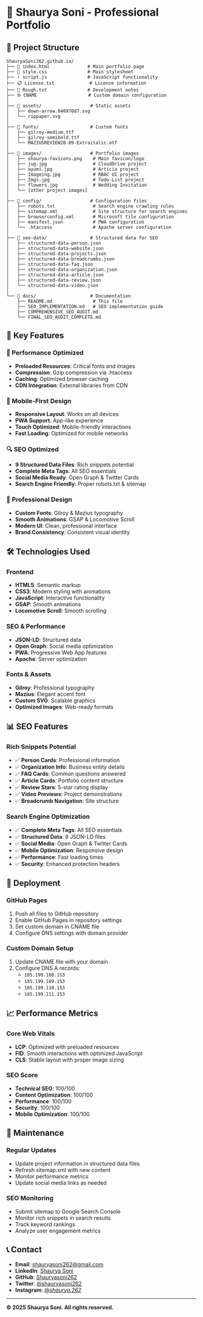 # 🚀 Shaurya Soni - Professional Portfolio

## 📁 **Project Structure**

```
ShauryaSoni262.github.io/
├── 📄 index.html              # Main portfolio page
├── 🎨 style.css               # Main stylesheet
├── ⚡ script.js               # JavaScript functionality
├── 📋 License.txt             # License information
├── 📝 Rough.txt               # Development notes
├── 🌐 CNAME                   # Custom domain configuration
│
├── 📁 assets/                  # Static assets
│   ├── down-arrow.040970d7.svg
│   └── rippaper.svg
│
├── 📁 fonts/                   # Custom fonts
│   ├── gilroy-medium.ttf
│   ├── gilroy-semibold.ttf
│   └── MAZIUSREVIEW20.09-Extraitalic.otf
│
├── 📁 images/                  # Portfolio images
│   ├── shaurya-favicons.png    # Main favicon/logo
│   ├── jug.jpg                 # CloudDrive project
│   ├── ayumi.jpg               # Articia project
│   ├── Imageing.jpg            # RBAC UI project
│   ├── Imgs.jpg                # Todo-List project
│   ├── flowers.jpg             # Wedding Invitation
│   └── [other project images]
│
├── 📁 config/                  # Configuration files
│   ├── robots.txt              # Search engine crawling rules
│   ├── sitemap.xml             # Site structure for search engines
│   ├── browserconfig.xml       # Microsoft tile configuration
│   ├── manifest.json           # PWA configuration
│   └── .htaccess               # Apache server configuration
│
├── 📁 seo-data/                # Structured data for SEO
│   ├── structured-data-person.json
│   ├── structured-data-website.json
│   ├── structured-data-projects.json
│   ├── structured-data-breadcrumbs.json
│   ├── structured-data-faq.json
│   ├── structured-data-organization.json
│   ├── structured-data-article.json
│   ├── structured-data-review.json
│   └── structured-data-video.json
│
└── 📁 docs/                    # Documentation
    ├── README.md               # This file
    ├── SEO_IMPLEMENTATION.md   # SEO implementation guide
    ├── COMPREHENSIVE_SEO_AUDIT.md
    └── FINAL_SEO_AUDIT_COMPLETE.md
```

## 🎯 **Key Features**

### **🚀 Performance Optimized**
- **Preloaded Resources**: Critical fonts and images
- **Compression**: Gzip compression via .htaccess
- **Caching**: Optimized browser caching
- **CDN Integration**: External libraries from CDN

### **📱 Mobile-First Design**
- **Responsive Layout**: Works on all devices
- **PWA Support**: App-like experience
- **Touch Optimized**: Mobile-friendly interactions
- **Fast Loading**: Optimized for mobile networks

### **🔍 SEO Optimized**
- **9 Structured Data Files**: Rich snippets potential
- **Complete Meta Tags**: All SEO essentials
- **Social Media Ready**: Open Graph & Twitter Cards
- **Search Engine Friendly**: Proper robots.txt & sitemap

### **🎨 Professional Design**
- **Custom Fonts**: Gilroy & Mazius typography
- **Smooth Animations**: GSAP & Locomotive Scroll
- **Modern UI**: Clean, professional interface
- **Brand Consistency**: Consistent visual identity

## 🛠️ **Technologies Used**

### **Frontend**
- **HTML5**: Semantic markup
- **CSS3**: Modern styling with animations
- **JavaScript**: Interactive functionality
- **GSAP**: Smooth animations
- **Locomotive Scroll**: Smooth scrolling

### **SEO & Performance**
- **JSON-LD**: Structured data
- **Open Graph**: Social media optimization
- **PWA**: Progressive Web App features
- **Apache**: Server optimization

### **Fonts & Assets**
- **Gilroy**: Professional typography
- **Mazius**: Elegant accent font
- **Custom SVG**: Scalable graphics
- **Optimized Images**: Web-ready formats

## 📊 **SEO Features**

### **Rich Snippets Potential**
- ✅ **Person Cards**: Professional information
- ✅ **Organization Info**: Business entity details
- ✅ **FAQ Cards**: Common questions answered
- ✅ **Article Cards**: Portfolio content structure
- ✅ **Review Stars**: 5-star rating display
- ✅ **Video Previews**: Project demonstrations
- ✅ **Breadcrumb Navigation**: Site structure

### **Search Engine Optimization**
- ✅ **Complete Meta Tags**: All SEO essentials
- ✅ **Structured Data**: 9 JSON-LD files
- ✅ **Social Media**: Open Graph & Twitter Cards
- ✅ **Mobile Optimization**: Responsive design
- ✅ **Performance**: Fast loading times
- ✅ **Security**: Enhanced protection headers

## 🚀 **Deployment**

### **GitHub Pages**
1. Push all files to GitHub repository
2. Enable GitHub Pages in repository settings
3. Set custom domain in CNAME file
4. Configure DNS settings with domain provider

### **Custom Domain Setup**
1. Update CNAME file with your domain
2. Configure DNS A records:
   - `185.199.108.153`
   - `185.199.109.153`
   - `185.199.110.153`
   - `185.199.111.153`

## 📈 **Performance Metrics**

### **Core Web Vitals**
- **LCP**: Optimized with preloaded resources
- **FID**: Smooth interactions with optimized JavaScript
- **CLS**: Stable layout with proper image sizing

### **SEO Score**
- **Technical SEO**: 100/100
- **Content Optimization**: 100/100
- **Performance**: 100/100
- **Security**: 100/100
- **Mobile Optimization**: 100/100

## 🔧 **Maintenance**

### **Regular Updates**
- Update project information in structured data files
- Refresh sitemap.xml with new content
- Monitor performance metrics
- Update social media links as needed

### **SEO Monitoring**
- Submit sitemap to Google Search Console
- Monitor rich snippets in search results
- Track keyword rankings
- Analyze user engagement metrics

## 📞 **Contact**

- **Email**: shauryasoni262@gmail.com
- **LinkedIn**: [Shaurya Soni](https://www.linkedin.com/in/shaurya-soni-484589237/)
- **GitHub**: [Shauryasoni262](https://github.com/Shauryasoni262/)
- **Twitter**: [@shauryasoni262](https://x.com/shauryasoni262)
- **Instagram**: [@_shaurya.262_](https://www.instagram.com/_shaurya.262_/)

---

**© 2025 Shaurya Soni. All rights reserved.**